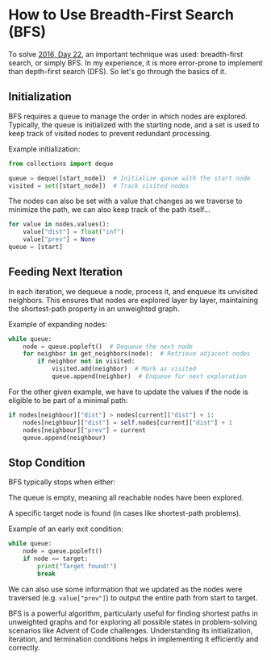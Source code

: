 # How to Use Breadth-First Search (BFS)

To solve [2016, Day 22](https://adventofcode.com/2016/day/22), an important technique was used: breadth-first search, or simply BFS. In my experience, it is more error-prone to implement than depth-first search (DFS). So let's go through the basics of it.

## Initialization

BFS requires a queue to manage the order in which nodes are explored. Typically, the queue is initialized with the starting node, and a set is used to keep track of visited nodes to prevent redundant processing.

Example initialization:

```python
from collections import deque

queue = deque([start_node])  # Initialize queue with the start node
visited = set([start_node])  # Track visited nodes
```

The nodes can also be set with a value that changes as we traverse to minimize the path, we can also keep track of the path itself...

```python
for value in nodes.values():
    value["dist"] = float("inf")
    value["prev"] = None
queue = [start]
```

## Feeding Next Iteration

In each iteration, we dequeue a node, process it, and enqueue its unvisited neighbors. This ensures that nodes are explored layer by layer, maintaining the shortest-path property in an unweighted graph.

Example of expanding nodes:

```python
while queue:
    node = queue.popleft()  # Dequeue the next node
    for neighbor in get_neighbors(node):  # Retrieve adjacent nodes
        if neighbor not in visited:
            visited.add(neighbor)  # Mark as visited
            queue.append(neighbor)  # Enqueue for next exploration
```

For the other given example, we have to update the values if the node is eligible to be part of a minimal path:


```python
if nodes[neighbour]["dist"] > nodes[current]["dist"] + 1:
    nodes[neighbour]["dist"] = self.nodes[current]["dist"] + 1
    nodes[neighbour]["prev"] = current
    queue.append(neighbour)
```

## Stop Condition

BFS typically stops when either:

The queue is empty, meaning all reachable nodes have been explored.

A specific target node is found (in cases like shortest-path problems).

Example of an early exit condition:

```python
while queue:
    node = queue.popleft()
    if node == target:
        print("Target found!")
        break
```

We can also use some information that we updated as the nodes were traversed (e.g. `value["prev"]`) to output the entire path from start to target.

BFS is a powerful algorithm, particularly useful for finding shortest paths in unweighted graphs and for exploring all possible states in problem-solving scenarios like Advent of Code challenges. Understanding its initialization, iteration, and termination conditions helps in implementing it efficiently and correctly.
